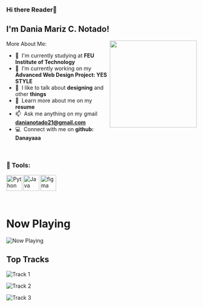 ### Hi there Reader👋

<h2> I'm Dania Mariz C. Notado! </h2>
<img align='right' src="https://media.giphy.com/media/ieyl9zmCjO4b4t6qoY/giphy.gif" width="230>


🧚🏼‍♀️ I'm Dania Mariz C. Notado, currently studying Information Technology with a specialization in 
Business Analytics at FEU Institute of Technology. I'm 20 years old and I am from General Trias, Cavite.

🧚🏼‍♀️ In my first year of college, I was recognized as a Top Performing Student, showing my commitment to doing well in my studies. My personal goal is to keep getting better at what I do and find success. Professionally, I want to be really good at design and editing.

🧚🏼‍♀️ I really enjoy creating interfaces. I hope to bring more creativity and leave a lasting mark in the IT industry.

</br>

### More About Me:

- :office: &nbsp;I'm currently studying at **FEU Institute of Technology**
- :seedling: &nbsp;I’m currently working on my **Advanced Web Design Project: YES STYLE**
- :speech_balloon: &nbsp;I like to talk about **designing** and other **things**
- :book: &nbsp;Learn more about me on my **resume**
- :mailbox: &nbsp;Ask me anything on my gmail **danianotado21@gmail.com**
- :computer: &nbsp;Connect with me on **github: Danayaaa**

</br>

### 🔨 Tools:
<a href="https://www.python.org" target="_blank"><img align="left" alt="Python" height ="42px" src="https://raw.githubusercontent.com/rahul-jha98/github_readme_icons/main/language_and_tools/square/python/python.svg"></a>
<a href="https://www.java.com" target="_blank"><img align="left" alt="Java" height ="42px" src="https://raw.githubusercontent.com/rahul-jha98/github_readme_icons/main/language_and_tools/square/java/java.svg"></a>
<a href="https://www.figma.com/" target="_blank"> <img src="https://raw.githubusercontent.com/rahul-jha98/github_readme_icons/main/language_and_tools/square/figma/figma.svg" alt="figma" height='42px'/> </a>

</br>

# Now Playing

![Now Playing](https://status.nmoo.dev/now-playing)

## Top Tracks

![Track 1](https://status.nmoo.dev/top-tracks?i=1)
  

![Track 2](https://status.nmoo.dev/top-tracks?i=2)
  

![Track 3](https://status.nmoo.dev/top-tracks?i=3)


